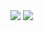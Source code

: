 <img src="https://cr-ss-service.azurewebsites.net/api/ScreenShot?widget=summary&username=J4C0B3Y&badges=3&layout=horizontal&show-avatar=true&branding=false&width=247&style=--header-bg-color:%23161c24;--border-radius:2px;--header-text-color:%23ffffff;--avatar-size:60px;--rank-font-size:0.55em;--badge-rank-font-size:0.65em;--badge-technology-font-size:0.80em;--badge-location-font-size:0.55em;--badge-rank-font-weight:500;--badge-technology-font-weight:550;--badge-icon-size:26px;--bg-color:%230d1117;--badge-bg-color:%232f3540;--badge-text-color:%23fff">

<img src="https://github-readme-stats.vercel.app/api?username=J4C0B3Y&show_icons=true&hide_border=true&title_color=c792ea&icon_color=89dcfe&count_private=true&bg_color=0d1117&text_color=d9d9d9">
